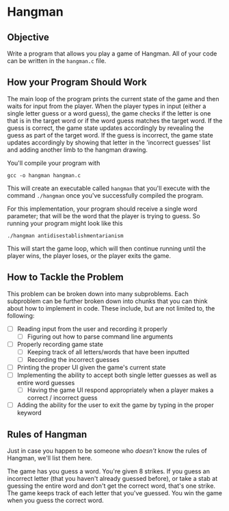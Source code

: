 # Hangman

## Objective

Write a program that allows you play a game of Hangman. All of your code can be written in the `hangman.c` file.

## How your Program Should Work

The main loop of the program prints the current state of the game and then waits for input from the player. When the player types in input (either a single letter guess or a word guess), the game checks if the letter is one that is in the target word or if the word guess matches the target word. If the guess is correct, the game state updates accordingly by revealing the guess as part of the target word. If the guess is incorrect, the game state updates accordingly by showing that letter in the 'incorrect guesses' list and adding another limb to the hangman drawing.

You'll compile your program with

```
gcc -o hangman hangman.c
```

This will create an executable called `hangman` that you'll execute with the command `./hangman` once you've successfully compiled the program.

For this implementation, your program should receive a single word parameter; that will be the word that the player is trying to guess. So running your program might look like this

```
./hangman antidisestablishmentarianism
```

This will start the game loop, which will then continue running until the player wins, the player loses, or the player exits the game.

## How to Tackle the Problem

This problem can be broken down into many subproblems. Each subproblem can be further broken down into chunks that you can think about how to implement in code. These include, but are not limited to, the following:

- [ ] Reading input from the user and recording it properly
  - [ ] Figuring out how to parse command line arguments
- [ ] Properly recording game state
  - [ ] Keeping track of all letters/words that have been inputted
  - [ ] Recording the incorrect guesses
- [ ] Printing the proper UI given the game's current state
- [ ] Implementing the ability to accept both single letter guesses as well as entire word guesses
  - [ ] Having the game UI respond appropriately when a player makes a correct / incorrect guess
- [ ] Adding the ability for the user to exit the game by typing in the proper keyword

## Rules of Hangman

Just in case you happen to be someone who _doesn't_ know the rules of Hangman, we'll list them here.

The game has you guess a word. You're given 8 strikes. If you guess an incorrect letter (that you haven't already guessed before), or take a stab at guessing the entire word and don't get the correct word, that's one strike. The game keeps track of each letter that you've guessed. You win the game when you guess the correct word.
